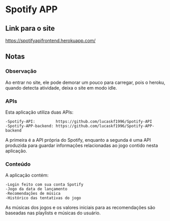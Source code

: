 # Spotify APP

## Link para o site

https://spotifyapifrontend.herokuapp.com/

## Notas

### Observação

Ao entrar no site, ele pode demorar um pouco para carregar, pois o heroku, quando detecta atividade, deixa o site em modo idle.

### APIs

Esta aplicação utiliza duas APIs:

    -Spotify-API:         https://github.com/lucaskf1996/Spotify-API
    -Spotify-APP-backend: https://github.com/lucaskf1996/Spotify-APP-backend

A primeira é a API própria do Spotify, enquanto a segunda é uma API produzida para guardar informações relacionadas ao jogo contido nesta aplicação.

### Conteúdo

A aplicação contém:

    -Login feito com sua conta Spotify
    -Jogo da data de lançamento
    -Recomendações de música
    -Histórico das tentativas do jogo

As músicas dos jogos e os valores iniciais para as recomendações são baseadas nas playlists e músicas do usuário.
